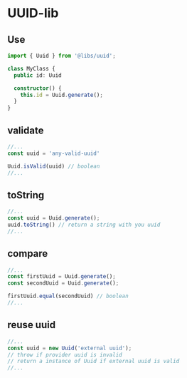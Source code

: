 # UUID-lib

## Use

```typescript
import { Uuid } from '@libs/uuid';

class MyClass {
  public id: Uuid

  constructor() {
    this.id = Uuid.generate();
  }
}
```

## validate

```typescript
//...
const uuid = 'any-valid-uuid'

Uuid.isValid(uuid) // boolean
//...
```

## toString

```typescript
//...
const uuid = Uuid.generate();
uuid.toString() // return a string with you uuid
//...
```

## compare

```typescript
//...
const firstUuid = Uuid.generate();
const secondUuid = Uuid.generate();

firstUuid.equal(secondUuid) // boolean
//...
```

## reuse uuid
```typescript
//...
const uuid = new Uuid('external uuid');
// throw if provider uuid is invalid
// return a instance of Uuid if external uuid is valid
//...
```